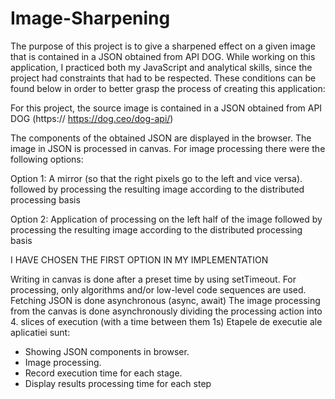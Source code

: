 # Image-Sharpening
 The purpose of this project is to give a sharpened effect on a given image that is contained in a JSON obtained from API DOG. While working on this application, I practiced both my JavaScript and analytical skills, since the project had constraints that had to be respected. These conditions can be found below in order to better grasp the process of creating this application:
 
For this project, the source image is contained in a JSON obtained from API DOG (https://
https://dog.ceo/dog-api/)

The components of the obtained JSON are displayed in the browser. The image in JSON is processed in canvas. For image processing there were the following options:

Option 1: A mirror (so that the right pixels go to the left and vice versa). followed by processing the resulting image according to the distributed processing basis

Option 2: Application of processing on the left half of the image followed by processing the resulting image according to the distributed processing basis

I HAVE CHOSEN THE FIRST OPTION IN MY IMPLEMENTATION

Writing in canvas is done after a preset time by using setTimeout.
For processing, only algorithms and/or low-level code sequences are used. 
Fetching JSON is done asynchronous (async, await)
The image processing from the canvas is done asynchronously dividing the processing action into 4. slices of execution (with a time between them 1s)
Etapele de executie ale aplicatiei sunt:
- Showing JSON components in browser. 
- Image processing. 
- Record execution time for each stage.
- Display results processing time for each step
